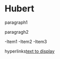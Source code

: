 # Hubert
paragraph1

paragragh2

-Item1
-Item2
-Item3

hyperlinks[text to display](https://www.example.com)
